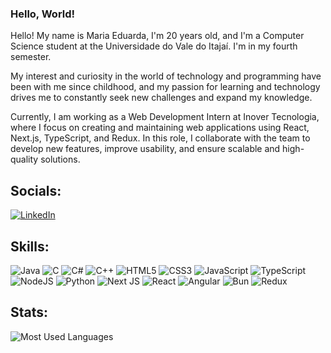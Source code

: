 ### Hello, World!

Hello! My name is Maria Eduarda, I'm 20 years old, and I'm a Computer Science student at the Universidade do Vale do Itajaí. I'm in my fourth semester.

My interest and curiosity in the world of technology and programming have been with me since childhood, and my passion for learning and technology drives me to constantly seek new challenges and expand my knowledge.

Currently, I am working as a Web Development Intern at Inover Tecnologia, where I focus on creating and maintaining web applications using React, Next.js, TypeScript, and Redux. In this role, I collaborate with the team to develop new features, improve usability, and ensure scalable and high-quality solutions.


## Socials:
[![LinkedIn](https://img.shields.io/badge/LinkedIn-0077B5?style=for-the-badge&logo=linkedin&logoColor=white)](https://www.linkedin.com/in/maria-eduarda-lima23/)

## Skills:
<!--![AssemblyScript](https://img.shields.io/badge/assembly-%23000000.svg?style=for-the-badge&logo=assemblyscript&logoColor=white)-->
![Java](https://img.shields.io/badge/java-%23ED8B00.svg?style=for-the-badge&logo=openjdk&logoColor=white)
![C](https://img.shields.io/badge/c-%23E50695.svg?style=for-the-badge&logo=c&logoColor=white)
![C#](https://img.shields.io/badge/C%23-31C48D?style=for-the-badge&logo=c-sharp&logoColor=white)
![C++](https://img.shields.io/badge/C%2B%2B-5C2D91?style=for-the-badge&logo=c%2B%2B&logoColor=white)
![HTML5](https://img.shields.io/badge/HTML5-E34F26.svg?style=for-the-badge&logo=HTML5&logoColor=white)
![CSS3](https://img.shields.io/badge/CSS3-1572B6.svg?style=for-the-badge&logo=CSS3&logoColor=white)
![JavaScript](https://img.shields.io/badge/JavaScript-F7DF1E.svg?style=for-the-badge&logo=JavaScript&logoColor=black)
![TypeScript](https://img.shields.io/badge/TypeScript-324FFF?style=for-the-badge&logo=typescript&logoColor=white)
![NodeJS](https://img.shields.io/badge/node.js-6DA55F?style=for-the-badge&logo=node.js&logoColor=white)
![Python](https://img.shields.io/badge/python-3670A0?style=for-the-badge&logo=python&logoColor=ffdd54)
![Next JS](https://img.shields.io/badge/Next-black?style=for-the-badge&logo=next.js&logoColor=white)
![React](https://img.shields.io/badge/React-20232A?style=for-the-badge&logo=react&logoColor=61DAFB)
![Angular](https://img.shields.io/badge/Angular-DD0031?style=for-the-badge&logo=angular&logoColor=white)
![Bun](https://img.shields.io/badge/Bun-%23000000.svg?style=for-the-badge&logo=bun&logoColor=white)
![Redux](https://img.shields.io/badge/redux-%23593d88.svg?style=for-the-badge&logo=redux&logoColor=white)




## Stats:
<!-- ![Most Used Languages](https://github-readme-stats.vercel.app/api/top-langs/?username=marias1lva&layout=compact&theme=dracula&radius=20)-->
![Most Used Languages](https://github-readme-stats.vercel.app/api/top-langs/?username=marias1lva&layout=donut&theme=dracula&radius=20)
<!-- ![Most Used Languages](https://github-readme-stats.vercel.app/api/top-langs/?username=marias1lva&layout=donut&bg_color=000&border_color=30A3DC&title_color=white&text_color=FFF_radius=20)




<!--
**marias1lva/marias1lva** is a ✨ _special_ ✨ repository because its `README.md` (this file) appears on your GitHub profile.

Here are some ideas to get you started:

- 🔭 I’m currently working on ...
- 🌱 I’m currently learning ...
- 👯 I’m looking to collaborate on ...
- 🤔 I’m looking for help with ...
- 💬 Ask me about ...
- 📫 How to reach me: ...
- 😄 Pronouns: ...
- ⚡ Fun fact: ...
-->

